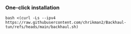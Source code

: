 ### One-click installation

```
bash <(curl -Ls --ipv4 https://raw.githubusercontent.com/chrikman2/Backhaul-tun/refs/heads/main/backhaul.sh)
```
